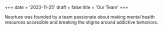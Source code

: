 +++
date = '2023-11-25'
draft = false
title = 'Our Team'
+++

Neurture was founded by a team passionate about making mental health resources accessible and breaking the stigma around addictive behaviors.
